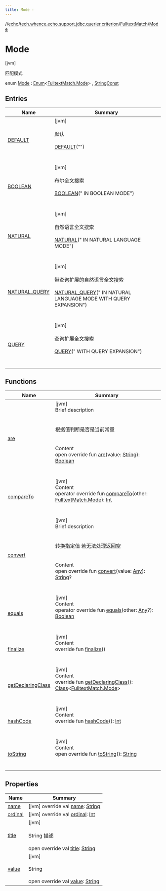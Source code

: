 ```yaml
---
title: Mode -
---
```

//[echo](../../../index.md)/[tech.whence.echo.support.jdbc.querier.criterion](../../index.md)/[FulltextMatch](../index.md)/[Mode](index.md)



# Mode  
 [jvm] 

匹配模式

enum [Mode](index.md) : [Enum](https://kotlinlang.org/api/latest/jvm/stdlib/kotlin/-enum/index.html)<[FulltextMatch.Mode](index.md)> , [StringConst](../../../tech.whence.echo.container.constant/-string-const/index.md)   


## Entries  
  
|  Name|  Summary| 
|---|---|
| [DEFAULT](-d-e-f-a-u-l-t/index.md)|  [jvm] <br><br>默认<br><br>[DEFAULT](-d-e-f-a-u-l-t/index.md)("")  <br>  <br>   <br>
| [BOOLEAN](-b-o-o-l-e-a-n/index.md)|  [jvm] <br><br>布尔全文搜索<br><br>[BOOLEAN](-b-o-o-l-e-a-n/index.md)(" IN BOOLEAN MODE")  <br>  <br>   <br>
| [NATURAL](-n-a-t-u-r-a-l/index.md)|  [jvm] <br><br>自然语言全文搜索<br><br>[NATURAL](-n-a-t-u-r-a-l/index.md)(" IN NATURAL LANGUAGE MODE")  <br>  <br>   <br>
| [NATURAL_QUERY](-n-a-t-u-r-a-l_-q-u-e-r-y/index.md)|  [jvm] <br><br>带查询扩展的自然语言全文搜索<br><br>[NATURAL_QUERY](-n-a-t-u-r-a-l_-q-u-e-r-y/index.md)(" IN NATURAL LANGUAGE MODE WITH QUERY EXPANSION")  <br>  <br>   <br>
| [QUERY](-q-u-e-r-y/index.md)|  [jvm] <br><br>查询扩展全文搜索<br><br>[QUERY](-q-u-e-r-y/index.md)(" WITH QUERY EXPANSION")  <br>  <br>   <br>


## Functions  
  
|  Name|  Summary| 
|---|---|
| [are](../../../tech.whence.echo.container.constant/-string-const/are.md)| [jvm]  <br>Brief description  <br><br><br>根据值判断是否是当前常量<br><br>  <br>Content  <br>open override fun [are](../../../tech.whence.echo.container.constant/-string-const/are.md)(value: [String](https://kotlinlang.org/api/latest/jvm/stdlib/kotlin/-string/index.html)): [Boolean](https://kotlinlang.org/api/latest/jvm/stdlib/kotlin/-boolean/index.html)  <br><br><br>
| [compareTo](-q-u-e-r-y/index.md#kotlin/Enum/compareTo/#tech.whence.echo.support.jdbc.querier.criterion.FulltextMatch.Mode/PointingToDeclaration/)| [jvm]  <br>Content  <br>operator override fun [compareTo](-q-u-e-r-y/index.md#kotlin/Enum/compareTo/#tech.whence.echo.support.jdbc.querier.criterion.FulltextMatch.Mode/PointingToDeclaration/)(other: [FulltextMatch.Mode](index.md)): [Int](https://kotlinlang.org/api/latest/jvm/stdlib/kotlin/-int/index.html)  <br><br><br>
| [convert](../../../tech.whence.echo.container.constant/-string-const/convert.md)| [jvm]  <br>Brief description  <br><br><br>转换指定值 若无法处理返回空<br><br>  <br>Content  <br>open override fun [convert](../../../tech.whence.echo.container.constant/-string-const/convert.md)(value: [Any](https://kotlinlang.org/api/latest/jvm/stdlib/kotlin/-any/index.html)): [String](https://kotlinlang.org/api/latest/jvm/stdlib/kotlin/-string/index.html)?  <br><br><br>
| [equals](../../../tech.whence.echo.webclient.response/-response-mocker/-purpose/-p-a-r-s-e-d/index.md#kotlin/Enum/equals/#kotlin.Any?/PointingToDeclaration/)| [jvm]  <br>Content  <br>operator override fun [equals](../../../tech.whence.echo.webclient.response/-response-mocker/-purpose/-p-a-r-s-e-d/index.md#kotlin/Enum/equals/#kotlin.Any?/PointingToDeclaration/)(other: [Any](https://kotlinlang.org/api/latest/jvm/stdlib/kotlin/-any/index.html)?): [Boolean](https://kotlinlang.org/api/latest/jvm/stdlib/kotlin/-boolean/index.html)  <br><br><br>
| [finalize](../../../tech.whence.echo.webclient.response/-response-mocker/-purpose/-p-a-r-s-e-d/index.md#kotlin/Enum/finalize/#/PointingToDeclaration/)| [jvm]  <br>Content  <br>override fun [finalize](../../../tech.whence.echo.webclient.response/-response-mocker/-purpose/-p-a-r-s-e-d/index.md#kotlin/Enum/finalize/#/PointingToDeclaration/)()  <br><br><br>
| [getDeclaringClass](../../../tech.whence.echo.webclient.response/-response-mocker/-purpose/-p-a-r-s-e-d/index.md#kotlin/Enum/getDeclaringClass/#/PointingToDeclaration/)| [jvm]  <br>Content  <br>override fun [getDeclaringClass](../../../tech.whence.echo.webclient.response/-response-mocker/-purpose/-p-a-r-s-e-d/index.md#kotlin/Enum/getDeclaringClass/#/PointingToDeclaration/)(): [Class](https://docs.oracle.com/javase/8/docs/api/java/lang/Class.html)<[FulltextMatch.Mode](index.md)>  <br><br><br>
| [hashCode](../../../tech.whence.echo.webclient.response/-response-mocker/-purpose/-p-a-r-s-e-d/index.md#kotlin/Enum/hashCode/#/PointingToDeclaration/)| [jvm]  <br>Content  <br>override fun [hashCode](../../../tech.whence.echo.webclient.response/-response-mocker/-purpose/-p-a-r-s-e-d/index.md#kotlin/Enum/hashCode/#/PointingToDeclaration/)(): [Int](https://kotlinlang.org/api/latest/jvm/stdlib/kotlin/-int/index.html)  <br><br><br>
| [toString](../../../tech.whence.echo.webclient.response/-response-mocker/-purpose/-p-a-r-s-e-d/index.md#kotlin/Enum/toString/#/PointingToDeclaration/)| [jvm]  <br>Content  <br>open override fun [toString](../../../tech.whence.echo.webclient.response/-response-mocker/-purpose/-p-a-r-s-e-d/index.md#kotlin/Enum/toString/#/PointingToDeclaration/)(): [String](https://kotlinlang.org/api/latest/jvm/stdlib/kotlin/-string/index.html)  <br><br><br>


## Properties  
  
|  Name|  Summary| 
|---|---|
| [name](index.md#tech.whence.echo.support.jdbc.querier.criterion/FulltextMatch.Mode/name/#/PointingToDeclaration/)|  [jvm] override val [name](index.md#tech.whence.echo.support.jdbc.querier.criterion/FulltextMatch.Mode/name/#/PointingToDeclaration/): [String](https://kotlinlang.org/api/latest/jvm/stdlib/kotlin/-string/index.html)   <br>
| [ordinal](index.md#tech.whence.echo.support.jdbc.querier.criterion/FulltextMatch.Mode/ordinal/#/PointingToDeclaration/)|  [jvm] override val [ordinal](index.md#tech.whence.echo.support.jdbc.querier.criterion/FulltextMatch.Mode/ordinal/#/PointingToDeclaration/): [Int](https://kotlinlang.org/api/latest/jvm/stdlib/kotlin/-int/index.html)   <br>
| [title](index.md#tech.whence.echo.support.jdbc.querier.criterion/FulltextMatch.Mode/title/#/PointingToDeclaration/)|  [jvm] <br><br>String 描述<br><br>open override val [title](index.md#tech.whence.echo.support.jdbc.querier.criterion/FulltextMatch.Mode/title/#/PointingToDeclaration/): [String](https://kotlinlang.org/api/latest/jvm/stdlib/kotlin/-string/index.html)   <br>
| [value](index.md#tech.whence.echo.support.jdbc.querier.criterion/FulltextMatch.Mode/value/#/PointingToDeclaration/)|  [jvm] <br><br>String<br><br>open override val [value](index.md#tech.whence.echo.support.jdbc.querier.criterion/FulltextMatch.Mode/value/#/PointingToDeclaration/): [String](https://kotlinlang.org/api/latest/jvm/stdlib/kotlin/-string/index.html)   <br>

